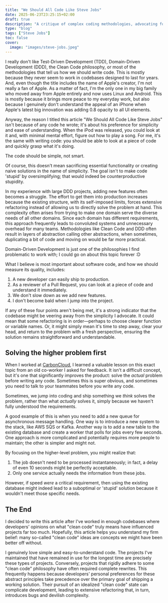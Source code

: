 ```yaml
---
title: "We Should All Code Like Steve Jobs"
date: 2025-06-23T23:25:15+02:00
draft: true
description: "A critique of complex coding methodologies, advocating for Steve Jobs-inspired simplicity in software development to create understandable and maintainable code."
type: "blog"
tags: ["Steve Jobs"]
toc: false
cover:
  image: "images/steve-jobs.jpeg"
---
```

I really don't like Test-Driven Development (TDD), Domain-Driven Development (DDD), the Clean Code philosophy, or most of the methodologies that tell us how we should write code. This is mostly because they never seem to work in codebases designed to last for years. And, even though the title includes the name of Apple's creator, I'm not really a fan of Apple. As a matter of fact, I'm the only one in my big family who moved away from Apple entirely and now uses Linux and Android. This is mostly because it brings more peace to my everyday work, but also because I genuinely don't understand the appeal of an iPhone when Apple's latest big innovation was adding 0.8 opacity to all UI elements.

Anyway, the reason I titled this article "We Should All Code Like Steve Jobs" isn't because of any code he wrote; it's about his preference for simplicity and ease of understanding. When the iPod was released, you could look at it and, with minimal mental effort, figure out how to play a song. For me, it's the same with writing code: you should be able to look at a piece of code and quickly grasp what it's doing.

The code should be simple, not smart.

Of course, this doesn't mean sacrificing essential functionality or creating naive solutions in the name of simplicity. The goal isn't to make code 'stupid' by oversimplifying; that would indeed be counterproductive stupidity.

In my experience with large DDD projects, adding new features often becomes a struggle. The effort to get them into production increases because the existing structure, with its self-imposed limits, forces extensive refactoring instead of allowing us to directly solve the problem at hand. This complexity often arises from trying to make one domain serve the diverse needs of all other domains. Since each domain has different requirements, this approach frequently leads to convoluted systems and unnecessary overhead for many teams. Methodologies like Clean Code and DDD often result in layers of abstraction calling other abstractions, when sometimes, duplicating a bit of code and moving on would be far more practical.

Domain-Driven Development is just one of the philosophies I find problematic to work with; I could go on about this topic forever :D

What I believe is most important about software code, and how we should measure its quality, includes:
1. A new developer can easily ship to production.
2. As a reviewer of a Pull Request, you can look at a piece of code and understand it immediately.
3. We don't slow down as we add new features.
4. I don't become bald when I jump into the project.

If any of these four points aren't being met, it's a strong indicator that the codebase might be veering away from the simplicity I advocate. It could mean that some refactoring is in order—perhaps to choose clearer function or variable names. Or, it might simply mean it's time to step away, clear your head, and return to the problem with a fresh perspective, ensuring the solution remains straightforward and understandable.

## Solving the higher problem first
When I worked at [CarbonCloud](https://carboncloud.com/), I learned a valuable lesson on this exact topic from an old co-worker I asked for feedback. It isn't a difficult concept, but it's one that significantly improves the product: solve the *actual* problem before writing any code. Sometimes this is super obvious, and sometimes you need to talk to your teammates before you write any code.

Sometimes, we jump into coding and ship something we *think* solves the problem, rather than what *actually* solves it, simply because we haven't fully understood the requirements.

A good example of this is when you need to add a new queue for asynchronous message handling. One way is to introduce a new system to the stack, like AWS SQS or Kafka. Another way is to add a new table to the existing database and create a worker that polls for jobs every few seconds. One approach is more complicated and potentially requires more people to maintain; the other is simpler and might not.

By focusing on the higher-level problem, you might realize that:
1. The job doesn't need to be processed instantaneously; in fact, a delay of even 10 seconds might be perfectly acceptable.
2. Only one service actually needs the information from these jobs.

However, if speed *were* a critical requirement, then using the existing database might indeed lead to a suboptimal or 'stupid' solution because it wouldn't meet those specific needs.

## The End

I decided to write this article after I've worked in enough codebases where developers' opinions on what "clean code" truly means have influenced projects far too much. Hopefully, this article helps you understand my firm belief: many so-called "clean code" ideas are concepts we might have been better off without.

I genuinely love simple and easy-to-understand code. The projects I've maintained that have remained in use for the longest time are precisely these types of projects. Conversely, projects that rigidly adhere to some "clean code" philosophy have often required complete rewrites. This frequently happens because developers' personal preferences for these abstract principles take precedence over the primary goal of shipping a working solution. Their pursuit of an idealized "clean code" state can complicate development, leading to extensive refactoring that, in turn, introduces bugs and devilish complexity.
